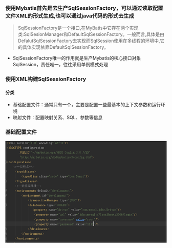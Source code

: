 ### 使用Mybatis首先是去生产SqlSessionFactory，可以通过读取配置文件XML的形式生成,也可以通过java代码的形式去生成
>SqlSessionFactory是一个接口,在MyBatis中它存在两个实现类:SqlSesionManager和DefaultSqlSessionFactory。一般而言,具体是由DefalutSqlSessionFactory去实现而SqlSession使用在多线程的环境中,它的具体实现依靠DefaultSqlSessionFactory。
- SqlSessionFactory唯一的作用就是生产Mybatis的核心接口对象SqlSession，责任唯一，往往采用单例模式处理
### 使用XML构建SqlSessionFactory
#### 分类
- 基础配置文件：通常只有一个，主要是配置一些最基本的上下文参数和运行环境
- 映射文件：配置映射关系、SQL、参数等信息
### 基础配置文件
![image](config.png)
